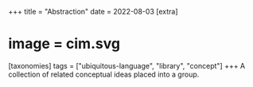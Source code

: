 +++
title = "Abstraction"
date = 2022-08-03
[extra]
#  image = cim.svg
[taxonomies]
   tags = ["ubiquitous-language", "library", "concept"]
+++
A collection of related conceptual ideas placed into a group.